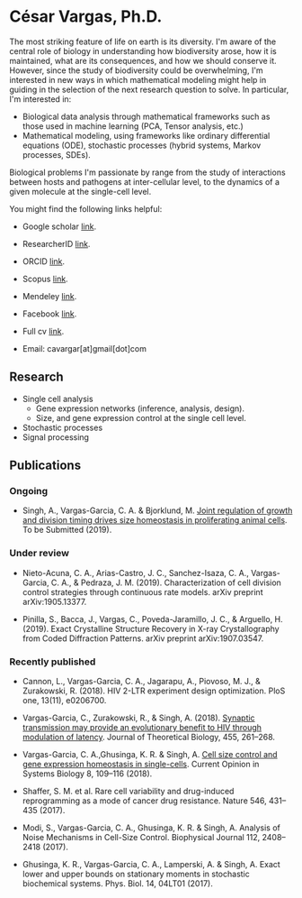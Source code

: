 # César Vargas, Ph.D.

The most striking feature of life on earth is its diversity. I'm aware of the central role of biology in understanding how biodiversity arose, how it is maintained, what are its consequences, and how we should conserve it. However, since the study of biodiversity could be overwhelming, I'm interested in new ways in which mathematical modeling might help in guiding in the selection of the next research question to solve. In particular, I'm interested in:

- Biological data analysis through mathematical frameworks such as those used in machine learning (PCA, Tensor analysis, etc.)
- Mathematical modeling, using frameworks like ordinary differential equations (ODE), stochastic processes (hybrid systems, Markov processes, SDEs).

Biological problems I'm passionate by range from the study of interactions between hosts and pathogens at inter-cellular level, to the dynamics of a given molecule at the single-cell level.

You might find the following links helpful:

- Google scholar [link](https://scholar.google.com.co/citations?user=csX8l60AAAAJ&hl=en).

- ResearcherID [link](https://publons.com/researcher/J-8090-2017/).

- ORCID [link](https://orcid.org/0000-0002-4286-8882).

- Scopus [link](http://www.scopus.com/inward/authorDetails.url?authorID=56423559600&partnerID=MN8TOARS).

- Mendeley [link](https://www.mendeley.com/profiles/cesar-vargas-garcia/).

- Facebook [link](https://www.facebook.com/ComputationalSystems-Biology-2146315258719347/).

- Full cv [link](https://github.com/cavargar/cavargar.github.io/raw/master/cv.pdf).

- Email: cavargar[at]gmail[dot]com

## Research
- Single cell analysis
    - Gene expression networks (inference, analysis, design).
    - Size, and gene expression control at the single cell level.
- Stochastic processes
- Signal processing

## Publications

### Ongoing

- Singh, A., Vargas-Garcia, C. A. & Bjorklund, M. [Joint regulation of growth and division timing drives size homeostasis in proliferating animal cells](https://doi:10.1101/173070). To be Submitted  (2019).

### Under review

- Nieto-Acuna, C. A., Arias-Castro, J. C., Sanchez-Isaza, C. A., Vargas-Garcia, C. A., & Pedraza, J. M. (2019). Characterization of cell division control strategies through continuous rate models. arXiv preprint arXiv:1905.13377.

- Pinilla, S., Bacca, J., Vargas, C., Poveda-Jaramillo, J. C., & Arguello, H. (2019). Exact Crystalline Structure Recovery in X-ray Crystallography from Coded Diffraction Patterns. arXiv preprint arXiv:1907.03547.

### Recently published

- Cannon, L., Vargas-Garcia, C. A., Jagarapu, A., Piovoso, M. J., & Zurakowski, R. (2018). HIV 2-LTR experiment design optimization. PloS one, 13(11), e0206700.

- Vargas-Garcia, C., Zurakowski, R., & Singh, A. (2018). [Synaptic transmission may provide an evolutionary benefit to HIV through modulation of latency](https://doi.org/10.1016/j.jtbi.2018.07.030). Journal of Theoretical Biology, 455, 261–268.

- Vargas-Garcia, C. A.,Ghusinga, K. R. & Singh, A. [Cell size control and gene expression homeostasis in single-cells](https://doi.org/10.1016/j.coisb.2018.01.002). Current Opinion in Systems Biology 8, 109–116 (2018).

- Shaffer, S. M. et al. Rare cell variability and drug-induced reprogramming as a mode of cancer drug resistance. Nature 546, 431–435 (2017).

- Modi, S., Vargas-Garcia, C. A., Ghusinga, K. R. & Singh, A. Analysis of Noise Mechanisms in Cell-Size Control. Biophysical Journal 112, 2408–2418 (2017).

- Ghusinga, K. R., Vargas-Garcia, C. A., Lamperski, A. & Singh, A. Exact lower and upper bounds on stationary moments in stochastic biochemical systems. Phys. Biol. 14, 04LT01 (2017).
